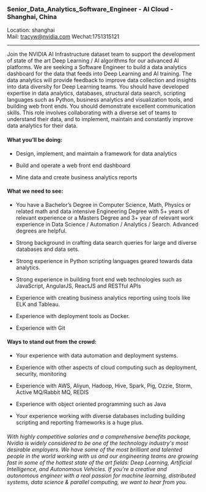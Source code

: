 ### Senior_Data_Analytics_Software_Engineer - AI Cloud - Shanghai, China  

Location: shanghai  
Mail: tracyw@nvidia.com  Wechat:1751315121

___

Join the NVIDIA AI Infrastructure dataset team to support the development of state of the art Deep Learning / AI algorithms for our advanced AI platforms. We are seeking a Software Engineer to build a data analytics dashboard for the data that feeds into Deep Learning and AI training. The data analytics will provide feedback to improve data collection and insights into data diversity for Deep Learning teams. You should have developed expertise in data analytics, databases, structural data search, scripting languages such as Python, business analytics and visualization tools, and building web front ends. You should demonstrate excellent communication skills. This role involves collaborating with a diverse set of teams to understand their data, and to implement, maintain and constantly improve data analytics for their data.

#### What you’ll be doing:

- Design, implement, and maintain a framework for data analytics

- Build and operate a web front end dashboard

- Mine data and create business analytics reports

#### What we need to see:

- You have a Bachelor’s Degree in Computer Science, Math, Physics or related math and data intensive Engineering Degree with 5+ years of relevant experience or a Masters Degree and 3+ year of relevant work experience in Data Science / Automation / Analytics / Search. Advanced degrees are helpful.  

- Strong background in crafting data search queries for large and diverse databases and data sets.

- Strong experience in Python scripting languages geared towards data analytics.

- Strong experience in building front end web technologies such as JavaScript, AngularJS, ReactJS and RESTful APIs

- Experience with creating business analytics reporting using tools like ELK and Tableau.

- Experience with deployment tools as Docker.

- Experience with Git


#### Ways to stand out from the crowd:

- Your experience with data automation and deployment systems.

- Experience with other aspects of cloud computing such as deployment, security, monitoring

- Experience with AWS, Aliyun, Hadoop, Hive, Spark, Pig, Ozzie, Storm, Active MQ/Rabbit MQ, REDIS

- Experience with object oriented programming such as Java

- Your experience working with diverse databases including building scripting and reporting frameworks is a huge plus.

###### With highly competitive salaries and a comprehensive benefits package, Nvidia is widely considered to be one of the technology industry's most desirable employers. We have some of the most brilliant and talented people in the world working with us and our engineering teams are growing fast in some of the hottest state of the art fields: Deep Learning, Artificial Intelligence, and Autonomous Vehicles. If you're a creative and autonomous engineer with a real passion for machine learning, distributed systems, data science & parallel computing, we want to hear from you.
